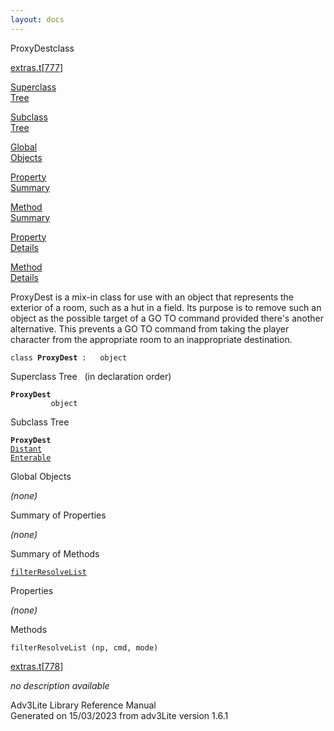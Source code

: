 ```yaml
---
layout: docs
---
```

<span class="title">ProxyDest</span><span class="type">class</span>

[extras.t](../file/extras.t.html)\[[777](../source/extras.t.html#777)\]

[Superclass  
Tree](#_SuperClassTree_)

[Subclass  
Tree](#_SubClassTree_)

[Global  
Objects](#_ObjectSummary_)

[Property  
Summary](#_PropSummary_)

[Method  
Summary](#_MethodSummary_)

[Property  
Details](#_Properties_)

[Method  
Details](#_Methods_)



ProxyDest is a mix-in class for use with an object that represents the
exterior of a room, such as a hut in a field. Its purpose is to remove
such an object as the possible target of a GO TO command provided
there's another alternative. This prevents a GO TO command from taking
the player character from the appropriate room to an inappropriate
destination.

`class `**`ProxyDest`**` :   object`



<span id="_SuperClassTree_"></span>



<span class="hdln">Superclass Tree</span>   (in declaration order)



**`ProxyDest`**  
`         object`  
<span id="_SubClassTree_"></span>



<span class="hdln">Subclass Tree</span>  



**`ProxyDest`**  
[`Distant`](../object/Distant.html)  
[`Enterable`](../object/Enterable.html)  
<span id="_ObjectSummary_"></span>



<span class="hdln">Global Objects</span>  



*(none)* <span id="_PropSummary_"></span>



<span class="hdln">Summary of Properties</span>  





*(none)* <span id="_MethodSummary_"></span>



<span class="hdln">Summary of Methods</span>  



[`filterResolveList`](#filterResolveList)

<span id="_Properties_"></span>



<span class="hdln">Properties</span>  



*(none)* <span id="_Methods_"></span>



<span class="hdln">Methods</span>  



<span id="filterResolveList"></span>

`filterResolveList (np, cmd, mode)`

[extras.t](../file/extras.t.html)\[[778](../source/extras.t.html#778)\]



*no description available*





Adv3Lite Library Reference Manual  
Generated on 15/03/2023 from adv3Lite version 1.6.1


